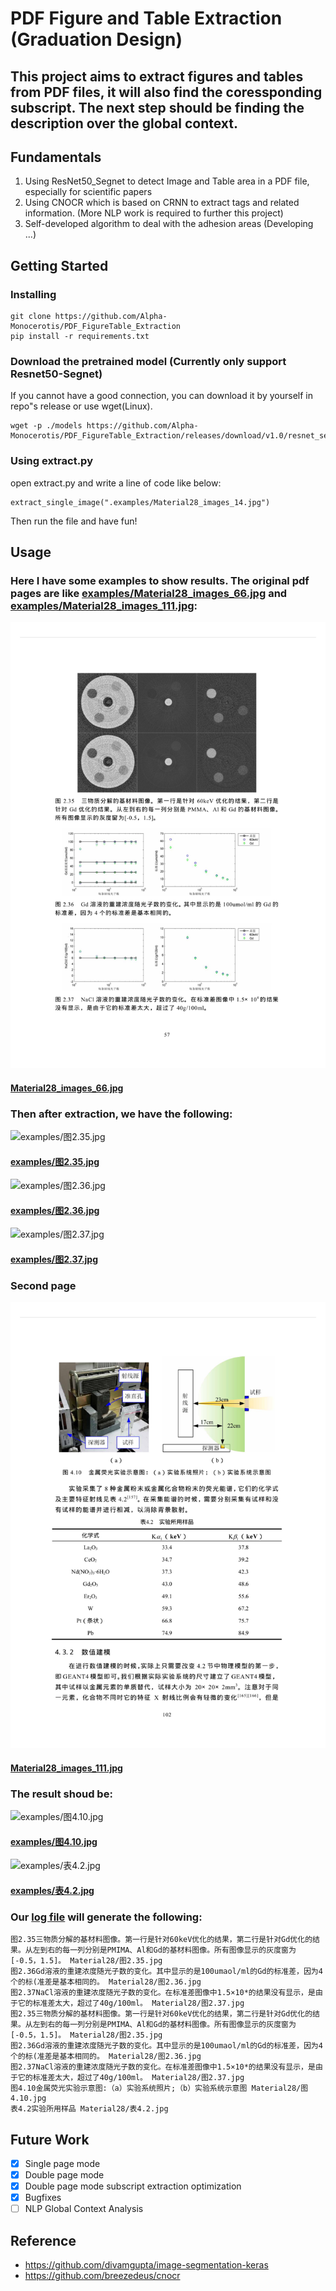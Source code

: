 # PDF Figure and Table Extraction (Graduation Design)

## This project aims to extract figures and tables from PDF files, it will also find the coressponding subscript. The next step should be finding the description over the global context.

## Fundamentals
1. Using ResNet50_Segnet to detect Image and Table area in a PDF file, especially for scientific papers
2. Using CNOCR which is based on CRNN to extract tags and related information. (More NLP work is required to further this project)
3. Self-developed algorithm to deal with the adhesion areas (Developing ...)

## Getting Started

### Installing
```
git clone https://github.com/Alpha-Monocerotis/PDF_FigureTable_Extraction
pip install -r requirements.txt
```

### Download the pretrained model (Currently only support Resnet50-Segnet)

If you cannot have a good connection, you can download it by yourself in repo"s release or use wget(Linux).

```
wget -p ./models https://github.com/Alpha-Monocerotis/PDF_FigureTable_Extraction/releases/download/v1.0/resnet_segnet_1.0
```

### Using extract.py
open extract.py and write a line of code like below:

```
extract_single_image(".examples/Material28_images_14.jpg")
```
Then run the file and have fun!

## Usage
### Here I have some examples to show results. The original pdf pages are like [examples/Material28_images_66.jpg](examples/Material28_images_66.jpg) and [examples/Material28_images_111.jpg](examples/Material28_images_111.jpg):
![Material28_images_66.jpg](examples/Material28_images_66.jpg)
#### [Material28_images_66.jpg](examples/Material28_images_66.jpg)

### Then after extraction, we have the following:

![examples/图2.35.jpg](examples/图2.35.jpg)
#### [examples/图2.35.jpg](examples/图2.35.jpg)

![examples/图2.36.jpg](examples/图2.36.jpg)
#### [examples/图2.36.jpg](examples/图2.36.jpg)

![examples/图2.37.jpg](examples/图2.37.jpg)
#### [examples/图2.37.jpg](examples/图2.37.jpg)


### Second page

![Material28_images_111.jpg](examples/Material28_images_111.jpg)
#### [Material28_images_111.jpg](examples/Material28_images_111.jpg)

### The result shoud be:

![examples/图4.10.jpg](examples/图4.10.jpg)
#### [examples/图4.10.jpg](examples/图4.10.jpg)
![examples/表4.2.jpg](examples/表4.2.jpg)
#### [examples/表4.2.jpg](examples/表4.2.jpg)


### Our [log file](examples/log.txt) will generate the following:
```plain
图2.35三物质分解的基材料图像。第一行是针对60keV优化的结果，第二行是针对Gd优化的结果。从左到右的每一列分别是PMIMA、Al和Gd的基材料图像。所有图像显示的灰度窗为[-0.5，1.5]。 Material28/图2.35.jpg
图2.36Gd溶液的重建浓度随光子数的变化。其中显示的是100umaol/ml的Gd的标准差，因为4个的标(准差是基本相同的。 Material28/图2.36.jpg
图2.37NaCl溶液的重建浓度随光子数的变化。在标准差图像中1.5×10*的结果没有显示，是由于它的标准差太大，超过了40g/100ml。 Material28/图2.37.jpg
图2.35三物质分解的基材料图像。第一行是针对60keV优化的结果，第二行是针对Gd优化的结果。从左到右的每一列分别是PMIMA、Al和Gd的基材料图像。所有图像显示的灰度窗为[-0.5，1.5]。 Material28/图2.35.jpg
图2.36Gd溶液的重建浓度随光子数的变化。其中显示的是100umaol/ml的Gd的标准差，因为4个的标(准差是基本相同的。 Material28/图2.36.jpg
图2.37NaCl溶液的重建浓度随光子数的变化。在标准差图像中1.5×10*的结果没有显示，是由于它的标准差太大，超过了40g/100ml。 Material28/图2.37.jpg
图4.10金属荧光实验示意图:（a）实验系统照片;（b）实验系统示意图 Material28/图4.10.jpg
表4.2实验所用样品 Material28/表4.2.jpg
```


## Future Work

* [x] Single page mode
* [x] Double page mode
* [x] Double page mode subscript extraction optimization
* [x] Bugfixes
* [ ] NLP Global Context Analysis

## Reference
* https://github.com/divamgupta/image-segmentation-keras
* https://github.com/breezedeus/cnocr

